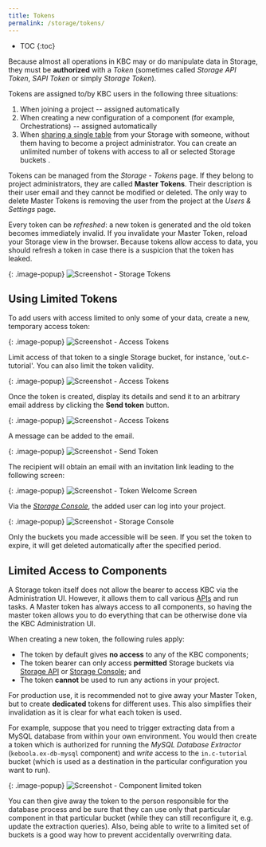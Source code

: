 ```yaml
---
title: Tokens
permalink: /storage/tokens/
---
```


* TOC
{:toc}

Because almost all operations in KBC may or do manipulate data in Storage, they must be **authorized** with a *Token* 
(sometimes called *Storage API Token*, *SAPI Token* or simply *Storage Token*). 

Tokens are assigned to/by KBC users in the following three situations:

1. When joining a project -- assigned automatically
2. When creating a new configuration of a component (for example, Orchestrations) -- assigned automatically
3. When [sharing a single table](/tutorial/management/#user-management)
from your Storage with someone, without them having to become a project administrator. 
You can create an unlimited number of tokens with access to all or selected Storage buckets .

Tokens can be managed from the *Storage* - *Tokens* page. If they belong to project
administrators, they are called **Master Tokens**. Their description is their user email and they cannot be modified or deleted. 
The only way to delete Master Tokens is removing the user from the project at the *Users & Settings* page.

Every token can be *refreshed*: a new token is generated and the old token becomes immediately invalid.
If you invalidate your Master Token, reload your Storage view in the browser.
Because tokens allow access to data, you should refresh a token in case there is a suspicion
that the token has leaked.

{: .image-popup}
![Screenshot - Storage Tokens](/storage/tokens/overview.png)

## Using Limited Tokens
To add users with access limited to only some of your data, create a new, temporary access token:

{: .image-popup}
![Screenshot - Access Tokens](/storage/tokens/access-tokens.png)

Limit access of that token to a single Storage bucket, for instance, 'out.c-tutorial'.
You can also limit the token validity.

{: .image-popup}
![Screenshot - Access Tokens](/storage/tokens/access-token-detail.png)

Once the token is created, display its details and send it to an arbitrary email address by clicking the **Send token** button.

{: .image-popup}
![Screenshot - Access Tokens](/storage/tokens/access-token-detail-2.png)

A message can be added to the email.

{: .image-popup}
![Screenshot - Send Token](/storage/tokens/send-token.png)

The recipient will obtain an email with an invitation link leading to the following screen:

{: .image-popup}
![Screenshot - Token Welcome Screen](/storage/tokens/token-welcome.png)

Via the [*Storage Console*](https://storage-api-console.keboola.com/), the added user can log into your project.

{: .image-popup}
![Screenshot - Storage Console](/storage/tokens/storage-console.png)

Only the buckets you made accessible will be seen. If you set the token to expire, it will
get deleted automatically after the specified period.

## Limited Access to Components
A Storage token itself does not allow the bearer to access KBC via the Administration UI. However, it
allows them to call various [APIs](http://developers.keboola.com/overview/api/) and run tasks.
A Master token has always access to all components, so having the master token allows you to do everything that can be otherwise done via the KBC Administration UI.

When creating a new token, the following rules apply:

- The token by default gives **no access** to any of the KBC components; 
- The token bearer can only access **permitted** Storage buckets via [Storage API](http://developers.keboola.com/integrate/storage/) or 
[Storage Console](https://storage-api-console.keboola.com/); and
- The token **cannot** be used to run any actions in your project.

For production use, it is recommended not to give away your Master Token, but to create **dedicated** tokens for
different uses. This also simplifies their invalidation as it is clear for what each token is used. 

For example, suppose that you need to trigger extracting data from a MySQL database from within your own environment. 
You would then create a token which is authorized for running the *MySQL Database Extractor* (`keboola.ex-db-mysql` component) and
*write* access to the `in.c-tutorial` bucket (which is used as a destination in the particular configuration you want to run).

{: .image-popup}
![Screenshot - Component limited token](/storage/tokens/component-limited.png)

You can then give away the token to the person responsible for the database process and be sure that they can use
only that particular component in that particular bucket (while they can still reconfigure it, e.g. update the extraction queries).
Also, being able to write to a limited set of buckets is a good way how to prevent accidentally overwriting data.
